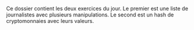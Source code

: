 Ce dossier contient les deux exercices du jour.
Le premier est une liste de journalistes avec plusieurs manipulations.
Le second est un hash de cryptomonnaies avec leurs valeurs.